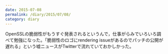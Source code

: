 ```yaml
---
date: 2015-07-08
permalink: /diary/2015/07/08/
category: diary
---
```


OpenSSLの脆弱性がもうすぐ発表されるというんで，仕事がらみでいろいろ調べて勉強になった。「脆弱性のロゴにrendering issueがあるのでパッチの公開が遅れる」という嘘ニュースがTwitterで流れていておかしかった。